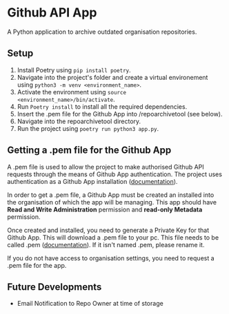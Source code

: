 # Github API App
A Python application to archive outdated organisation repositories.

## Setup
1. Install Poetry using `pip install poetry`.
2. Navigate into the project's folder and create a virtual environement using `python3 -m venv <environment_name>`.
3. Activate the environment using `source <environment_name>/bin/activate`.
4. Run `Poetry install` to install all the required dependencies.
5. Insert the .pem file for the Github App into /repoarchivetool (see below).
6. Navigate into the repoarchivetool directory.
7. Run the project using `poetry run python3 app.py`.

## Getting a .pem file for the Github App
A .pem file is used to allow the project to make authorised Github API requests through the means of Github App authentication.
The project uses authentication as a Github App installation ([documentation](https://docs.github.com/en/apps/creating-github-apps/authenticating-with-a-github-app/authenticating-as-a-github-app-installation)).

In order to get a .pem file, a Github App must be created an installed into the organisation of which the app will be managing.
This app should have **Read and Write Administration** permission and **read-only Metadata** permission.

Once created and installed, you need to generate a Private Key for that Github App. This will download a .pem file to your pc.
This file needs to be called .pem ([documentation](https://docs.github.com/en/apps/creating-github-apps/authenticating-with-a-github-app/managing-private-keys-for-github-apps)). If it isn't named .pem, please rename it.

If you do not have access to organisation settings, you need to request a .pem file for the app.

## Future Developments
- Email Notification to Repo Owner at time of storage
